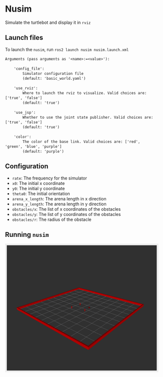 # Nusim
Simulate the turtlebot and display it in `rviz`

## Launch files
To launch the `nusim`, run `ros2 launch nusim nusim.launch.xml`
```
Arguments (pass arguments as '<name>:=<value>'):

    'config_file':
        Simulator configuration file
        (default: 'basic_world.yaml')

    'use_rviz':
        Where to launch the rviz to visualize. Valid choices are: ['true', 'false']
        (default: 'true')

    'use_jsp':
        Whether to use the joint state publisher. Valid choices are: ['true', 'false']
        (default: 'true')

    'color':
        The color of the base link. Valid choices are: ['red', 'green', 'blue', 'purple']
        (default: 'purple')

``` 

## Configuration
 - `rate`: The frequency for the simulator
 - `x0`: The initial x coordinate
 - `y0`: The initial y coordinate
 - `theta0`: The initial orientation
 - `arena_x_length`: The arena length in x direction
 - `arena_y_length`: The arena length in y direction
 - `obstacles/x`: The list of x coordinates of the obstacles
 - `obstacles/y`: The list of y coordinates of the obstacles
 - `obstacles/r`: The radius of the obstacle

## Running `nusim`

![](images/nusim1.png)